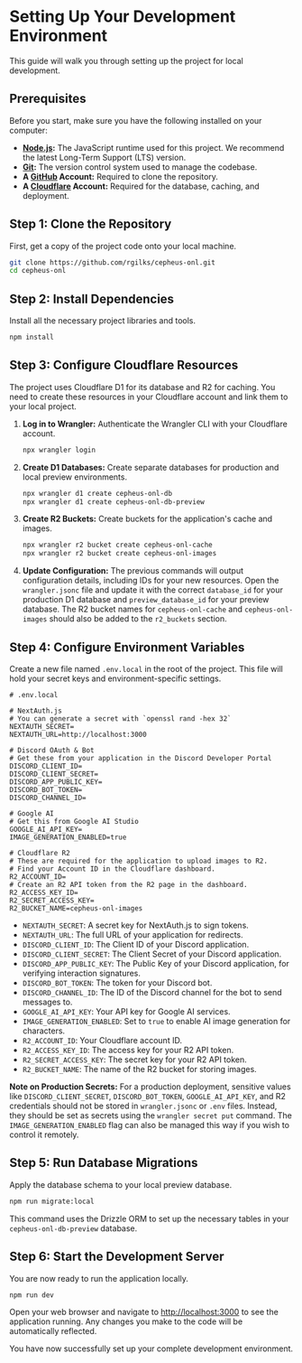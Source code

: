# Setting Up Your Development Environment

This guide will walk you through setting up the project for local development.

## Prerequisites

Before you start, make sure you have the following installed on your computer:

- **[Node.js](httpss://nodejs.org/):** The JavaScript runtime used for this project. We recommend the latest Long-Term Support (LTS) version.
- **[Git](httpss://git-scm.com/):** The version control system used to manage the codebase.
- **A [GitHub](httpss://github.com/) Account:** Required to clone the repository.
- **A [Cloudflare](httpss://www.cloudflare.com/) Account:** Required for the database, caching, and deployment.

## Step 1: Clone the Repository

First, get a copy of the project code onto your local machine.

```bash
git clone https://github.com/rgilks/cepheus-onl.git
cd cepheus-onl
```

## Step 2: Install Dependencies

Install all the necessary project libraries and tools.

```bash
npm install
```

## Step 3: Configure Cloudflare Resources

The project uses Cloudflare D1 for its database and R2 for caching. You need to create these resources in your Cloudflare account and link them to your local project.

1.  **Log in to Wrangler:** Authenticate the Wrangler CLI with your Cloudflare account.

    ```bash
    npx wrangler login
    ```

2.  **Create D1 Databases:** Create separate databases for production and local preview environments.

    ```bash
    npx wrangler d1 create cepheus-onl-db
    npx wrangler d1 create cepheus-onl-db-preview
    ```

3.  **Create R2 Buckets:** Create buckets for the application's cache and images.

    ```bash
    npx wrangler r2 bucket create cepheus-onl-cache
    npx wrangler r2 bucket create cepheus-onl-images
    ```

4.  **Update Configuration:** The previous commands will output configuration details, including IDs for your new resources. Open the `wrangler.jsonc` file and update it with the correct `database_id` for your production D1 database and `preview_database_id` for your preview database. The R2 bucket names for `cepheus-onl-cache` and `cepheus-onl-images` should also be added to the `r2_buckets` section.

## Step 4: Configure Environment Variables

Create a new file named `.env.local` in the root of the project. This file will hold your secret keys and environment-specific settings.

```
# .env.local

# NextAuth.js
# You can generate a secret with `openssl rand -hex 32`
NEXTAUTH_SECRET=
NEXTAUTH_URL=http://localhost:3000

# Discord OAuth & Bot
# Get these from your application in the Discord Developer Portal
DISCORD_CLIENT_ID=
DISCORD_CLIENT_SECRET=
DISCORD_APP_PUBLIC_KEY=
DISCORD_BOT_TOKEN=
DISCORD_CHANNEL_ID=

# Google AI
# Get this from Google AI Studio
GOOGLE_AI_API_KEY=
IMAGE_GENERATION_ENABLED=true

# Cloudflare R2
# These are required for the application to upload images to R2.
# Find your Account ID in the Cloudflare dashboard.
R2_ACCOUNT_ID=
# Create an R2 API token from the R2 page in the dashboard.
R2_ACCESS_KEY_ID=
R2_SECRET_ACCESS_KEY=
R2_BUCKET_NAME=cepheus-onl-images
```

- `NEXTAUTH_SECRET`: A secret key for NextAuth.js to sign tokens.
- `NEXTAUTH_URL`: The full URL of your application for redirects.
- `DISCORD_CLIENT_ID`: The Client ID of your Discord application.
- `DISCORD_CLIENT_SECRET`: The Client Secret of your Discord application.
- `DISCORD_APP_PUBLIC_KEY`: The Public Key of your Discord application, for verifying interaction signatures.
- `DISCORD_BOT_TOKEN`: The token for your Discord bot.
- `DISCORD_CHANNEL_ID`: The ID of the Discord channel for the bot to send messages to.
- `GOOGLE_AI_API_KEY`: Your API key for Google AI services.
- `IMAGE_GENERATION_ENABLED`: Set to `true` to enable AI image generation for characters.
- `R2_ACCOUNT_ID`: Your Cloudflare account ID.
- `R2_ACCESS_KEY_ID`: The access key for your R2 API token.
- `R2_SECRET_ACCESS_KEY`: The secret key for your R2 API token.
- `R2_BUCKET_NAME`: The name of the R2 bucket for storing images.

**Note on Production Secrets:** For a production deployment, sensitive values like `DISCORD_CLIENT_SECRET`, `DISCORD_BOT_TOKEN`, `GOOGLE_AI_API_KEY`, and R2 credentials should not be stored in `wrangler.jsonc` or `.env` files. Instead, they should be set as secrets using the `wrangler secret put` command. The `IMAGE_GENERATION_ENABLED` flag can also be managed this way if you wish to control it remotely.

## Step 5: Run Database Migrations

Apply the database schema to your local preview database.

```bash
npm run migrate:local
```

This command uses the Drizzle ORM to set up the necessary tables in your `cepheus-onl-db-preview` database.

## Step 6: Start the Development Server

You are now ready to run the application locally.

```bash
npm run dev
```

Open your web browser and navigate to [http://localhost:3000](http://localhost:3000) to see the application running. Any changes you make to the code will be automatically reflected.

You have now successfully set up your complete development environment.
